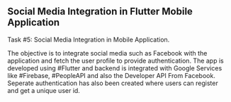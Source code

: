 ## Social Media Integration in Flutter Mobile Application

Task #5: Social Media Integration in Mobile Application.


The objective is to integrate social media such as Facebook with the application and fetch the user profile to provide authentication. The app is developed using #Flutter and backend is integrated with Google Services like #Firebase, #PeopleAPI and also the Developer API From Facebook. Seperate authentication has also been created where users can register and get a unique user id. 


